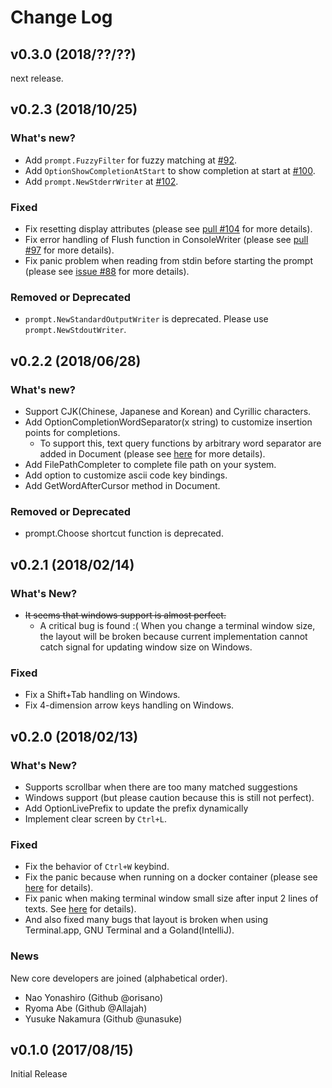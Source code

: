 # Change Log

## v0.3.0 (2018/??/??)

next release.

## v0.2.3 (2018/10/25)

### What's new?

* Add `prompt.FuzzyFilter` for fuzzy matching at [#92](https://github.com/RainyBow/go-prompt/pull/92).
* Add `OptionShowCompletionAtStart` to show completion at start at [#100](https://github.com/RainyBow/go-prompt/pull/100).
* Add `prompt.NewStderrWriter` at [#102](https://github.com/RainyBow/go-prompt/pull/102).

### Fixed

* Fix resetting display attributes (please see [pull #104](https://github.com/RainyBow/go-prompt/pull/104) for more details).
* Fix error handling of Flush function in ConsoleWriter (please see [pull #97](https://github.com/RainyBow/go-prompt/pull/97) for more details).
* Fix panic problem when reading from stdin before starting the prompt (please see [issue #88](https://github.com/RainyBow/go-prompt/issues/88) for more details).

### Removed or Deprecated

* `prompt.NewStandardOutputWriter` is deprecated. Please use `prompt.NewStdoutWriter`.

## v0.2.2 (2018/06/28)

### What's new?

* Support CJK(Chinese, Japanese and Korean) and Cyrillic characters.
* Add OptionCompletionWordSeparator(x string) to customize insertion points for completions.
    * To support this, text query functions by arbitrary word separator are added in Document (please see [here](https://github.com/RainyBow/go-prompt/pull/79) for more details).
* Add FilePathCompleter to complete file path on your system.
* Add option to customize ascii code key bindings.
* Add GetWordAfterCursor method in Document.

### Removed or Deprecated

* prompt.Choose shortcut function is deprecated.

## v0.2.1 (2018/02/14)

### What's New?

* ~~It seems that windows support is almost perfect.~~
    * A critical bug is found :( When you change a terminal window size, the layout will be broken because current implementation cannot catch signal for updating window size on Windows.

### Fixed

* Fix a Shift+Tab handling on Windows.
* Fix 4-dimension arrow keys handling on Windows.

## v0.2.0 (2018/02/13)

### What's New?

* Supports scrollbar when there are too many matched suggestions
* Windows support (but please caution because this is still not perfect).
* Add OptionLivePrefix to update the prefix dynamically
* Implement clear screen by `Ctrl+L`.

### Fixed

* Fix the behavior of `Ctrl+W` keybind.
* Fix the panic because when running on a docker container (please see [here](https://github.com/RainyBow/go-prompt/pull/32) for details).
* Fix panic when making terminal window small size after input 2 lines of texts. See [here](https://github.com/RainyBow/go-prompt/issues/37) for details).
* And also fixed many bugs that layout is broken when using Terminal.app, GNU Terminal and a Goland(IntelliJ).

### News

New core developers are joined (alphabetical order).

* Nao Yonashiro (Github @orisano)
* Ryoma Abe (Github @Allajah)
* Yusuke Nakamura (Github @unasuke)


## v0.1.0 (2017/08/15)

Initial Release
